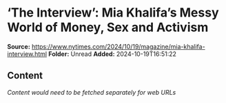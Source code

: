 # ‘The Interview’: Mia Khalifa’s Messy World of Money, Sex and Activism

**Source:** https://www.nytimes.com/2024/10/19/magazine/mia-khalifa-interview.html
**Folder:** Unread
**Added:** 2024-10-19T16:51:22




## Content
*Content would need to be fetched separately for web URLs*
